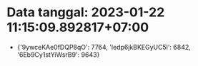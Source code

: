 # Data tanggal: 2023-01-22 11:15:09.892817+07:00

* {'9ywceKAe0fDQP8qO': 7764, 'ledp6jkBKEGyUC5l': 6842, '6Eb9Cy1stYiWsrB9': 9643}
